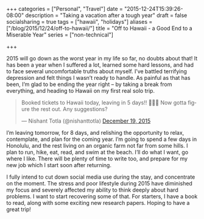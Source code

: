+++
categories = ["Personal", "Travel"]
date = "2015-12-24T15:39:26-08:00"
description = "Taking a vacation after a tough year"
draft = false
socialsharing = true
tags = ["hawaii", "holidays"]
aliases = ["/blog/2015/12/24/off-to-hawaii/"]
title = "Off to Hawaii - a Good End to a Miserable Year"
series = ["non-technical"]

+++

2015 will go down as the worst year in my life so far, no doubts about that! It has been a year when I suffered a lot, learned some hard lessons, and had to face several uncomfortable truths about myself. I’ve battled terrifying depression and felt things I wasn’t ready to handle. As painful as that has been, I’m glad to be ending the year right – by taking a break from everything, and heading to Hawaii on my first real solo trip.

<blockquote class="twitter-tweet tw-align-center" data-lang="en"><p lang="en" dir="ltr">Booked tickets to Hawaii today, leaving in 5 days!! 🙌🙌🙌 Now gotta figure the rest out. Any suggestions?</p>&mdash; Nishant Totla (@nishanttotla) <a href="https://twitter.com/nishanttotla/status/678304771921436672">December 19, 2015</a></blockquote>
<script async src="//platform.twitter.com/widgets.js" charset="utf-8"></script>

I’m leaving tomorrow, for 8 days, and relishing the opportunity to relax, contemplate, and plan for the coming year. I’m going to spend a few days in Honolulu, and the rest living on an organic farm not far from some hills. I plan to run, hike, eat, read, and swim at the beach. I’ll do what I want, go where I like. There will be plenty of time to write too, and prepare for my new job which I start soon after returning.

I fully intend to cut down social media use during the stay, and concentrate on the moment. The stress and poor lifestyle during 2015 have diminished my focus and severely affected my ability to think deeply about hard problems. I want to start recovering some of that. For starters, I have a book to read, along with some exciting new research papers. Hoping to have a great trip!